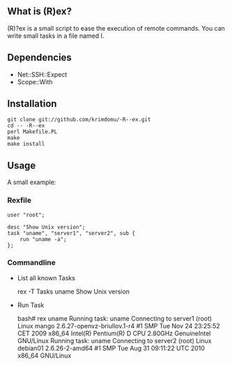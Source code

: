 ## What is (R)ex?

(R)?ex is a small script to ease the execution of remote commands. You can write small tasks in a file named I<Rexfile>.

## Dependencies

* Net::SSH::Expect
* Scope::With

## Installation

    git clone git://github.com/krimdomu/-R--ex.git
    cd -- -R--ex
    perl Makefile.PL
    make
    make install

## Usage

A small example:

### Rexfile

    user "root";
    
    desc "Show Unix version";
    task "uname", "server1", "server2", sub {
        run "uname -a";
    };

### Commandline

* List all known Tasks

    rex -T
    Tasks
        uname                     Show Unix version

* Run Task 

    bash# rex uname
    Running task: uname
    Connecting to server1 (root)
    Linux mango 2.6.27-openvz-briullov.1-r4 #1 SMP Tue Nov 24 23:25:52 CET 2009 x86_64 Intel(R) Pentium(R) D CPU 2.80GHz GenuineIntel GNU/Linux
    Running task: uname
    Connecting to server2 (root)
    Linux debian01 2.6.26-2-amd64 #1 SMP Tue Aug 31 09:11:22 UTC 2010 x86_64 GNU/Linux

